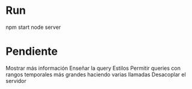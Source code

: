 # Run
npm start 
node server

# Pendiente
Mostrar más información
Enseñar la query
Estilos
Permitir queries con rangos temporales más grandes haciendo varias llamadas
Desacoplar el servidor

